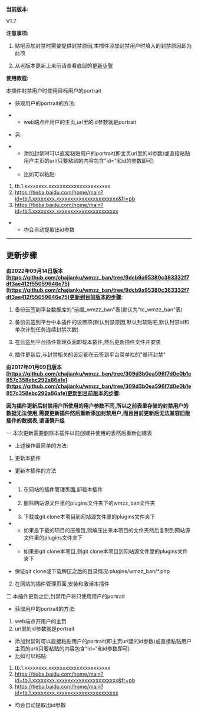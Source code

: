 **当前版本:**

V1.7

**注意事项:**

1. 贴吧添加封禁时需要提供封禁原因,本插件添加封禁用户时填入的封禁原因即为此项

2. 从老版本更新上来前请查看底部的[更新步骤](#更新步骤)

**使用教程:**

本插件封禁用户时使用目标用户的portrait

- 获取用户的portrait的方法:

- - web端点开用户的主页,url里的id参数就是portrait

- 另:

- - 添加封禁时可以直接粘贴用户的portrait(即主页url里的id参数)或直接粘贴用户主页的url(只要粘贴的内容包含"id="和id的参数即可)
- - 比如可以粘贴:

1. tb.1.xxxxxxxx.xxxxxxxxxxxxxxxxxxxxxx
2. https://tieba.baidu.com/home/main?id=tb.1.xxxxxxxx.xxxxxxxxxxxxxxxxxxxxxx&fr=pb
3. https://tieba.baidu.com/home/main?id=tb.1.xxxxxxxx.xxxxxxxxxxxxxxxxxxxxxx

- - 均会自动提取出id参数

***

## 更新步骤

**由2022年09月14日版本[https://github.com/chajianku/wmzz_ban/tree/9dcb9a95380c363332f7df3ae412f55059646e75](https://github.com/chajianku/wmzz_ban/tree/9dcb9a95380c363332f7df3ae412f55059646e75)更新到目前版本的步骤:**

1. 备份云签到平台数据库的"前缀_wmzz_ban"表(默认为"tc_wmzz_ban"表)

2. 备份云签到平台中本插件的设置项(默认封禁原因,默认封禁贴吧,默认封禁id和单次计划任务连续封禁次数)

3. 在云签到平台插件管理页面卸载本插件,然后更新插件文件并安装

4. 插件更新后,与封禁相关的设定都在云签到平台菜单栏的"循环封禁"

**由2017年01月09日版本[https://github.com/chajianku/wmzz_ban/tree/309d3b0ea596f7d0e0b1e857c358ebc292a86afe](https://github.com/chajianku/wmzz_ban/tree/309d3b0ea596f7d0e0b1e857c358ebc292a86afe)更新到目前版本的步骤:**

**因为插件更新后封禁用户所使用的用户参数不同,所以之前表里存储的封禁用户的数据无法使用,需要更新插件然后重新添加封禁用户,而且目前更新后无法兼容旧版插件的数据表,请谨慎升级**

一.本次更新需要删除本插件以前创建并使用的表然后重新创建表

- 上述操作最简单的方法:

1. 更新本插件

- 更新本插件的方法
-
    1. 在网站的插件管理页面,卸载本插件
-
    2. 删除网站源文件里的plugins文件夹下的wmzz_ban文件夹
-
    3. 下载或git clone本项目到网站源文件里的plugins文件夹下
-
    - 如果是下载的项目的压缩包,则解压出来本项目的文件夹然后复制到网站源文件里的plugins文件夹下
-
    - 如果是git clone本项目,则git clone本项目到网站源文件里的plugins文件夹下

- 保证git clone或下载解压之后的目录情况:plugins/wmzz_ban/*.php

2. 在网站的插件管理页面,安装和激活本插件

二.本插件更新之后,封禁用户将只使用用户的portrait

- 获取用户的portrait的方法:

1. web端点开用户的主页
2. url里的id参数就是portrait

- 添加封禁时可以直接粘贴用户的portrait(即主页url里的id参数)或直接粘贴用户主页的url(只要粘贴的内容包含"id="和id参数即可)
- 比如可以粘贴:

1. tb.1.xxxxxxxx.xxxxxxxxxxxxxxxxxxxxxx
2. https://tieba.baidu.com/home/main?id=tb.1.xxxxxxxx.xxxxxxxxxxxxxxxxxxxxxx&fr=pb
3. https://tieba.baidu.com/home/main?id=tb.1.xxxxxxxx.xxxxxxxxxxxxxxxxxxxxxx

- 均会自动提取出id参数
